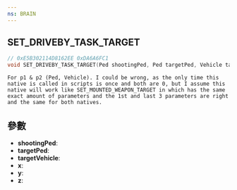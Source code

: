 ```yaml
---
ns: BRAIN
---
```

## SET_DRIVEBY_TASK_TARGET

```c
// 0xE5B302114D8162EE 0xDA6A6FC1
void SET_DRIVEBY_TASK_TARGET(Ped shootingPed, Ped targetPed, Vehicle targetVehicle, float x, float y, float z);
```

```
For p1 & p2 (Ped, Vehicle). I could be wrong, as the only time this native is called in scripts is once and both are 0, but I assume this native will work like SET_MOUNTED_WEAPON_TARGET in which has the same exact amount of parameters and the 1st and last 3 parameters are right and the same for both natives.  
```

## 參數
* **shootingPed**: 
* **targetPed**: 
* **targetVehicle**: 
* **x**: 
* **y**: 
* **z**: 

